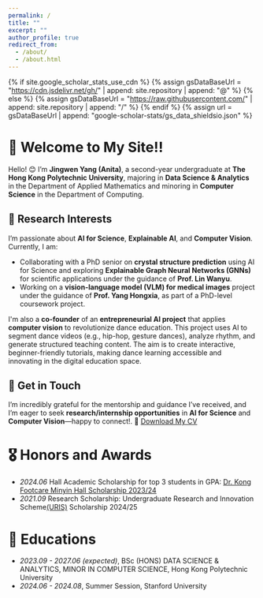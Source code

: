 ```yaml
---
permalink: /
title: ""
excerpt: ""
author_profile: true
redirect_from: 
  - /about/
  - /about.html
---
```


{% if site.google_scholar_stats_use_cdn %}
{% assign gsDataBaseUrl = "https://cdn.jsdelivr.net/gh/" | append: site.repository | append: "@" %}
{% else %}
{% assign gsDataBaseUrl = "https://raw.githubusercontent.com/" | append: site.repository | append: "/" %}
{% endif %}
{% assign url = gsDataBaseUrl | append: "google-scholar-stats/gs_data_shieldsio.json" %}

<span class='anchor' id='about-me'></span>

# 👋 Welcome to My Site!!

Hello! 😊 I’m **Jingwen Yang (Anita)**, a second-year undergraduate at **The Hong Kong Polytechnic University**, majoring in **Data Science & Analytics** in the Department of Applied Mathematics and minoring in **Computer Science** in the Department of Computing.


## 🔬 Research Interests  
I’m passionate about **AI for Science**, **Explainable AI**, and **Computer Vision**. Currently, I am:  
- Collaborating with a PhD senior on **crystal structure prediction** using AI for Science and exploring **Explainable Graph Neural Networks (GNNs)** for scientific applications under the guidance of **Prof. Lin Wanyu**.  
- Working on a **vision-language model (VLM) for medical images** project under the guidance of **Prof. Yang Hongxia**, as part of a PhD-level coursework project.  

I'm also a **co-founder** of an **entrepreneurial AI project** that applies **computer vision** to revolutionize dance education. This project uses AI to segment dance videos (e.g., hip-hop, gesture dances), analyze rhythm, and generate structured teaching content. The aim is to create interactive, beginner-friendly tutorials, making dance learning accessible and innovating in the digital education space.

## 📩 Get in Touch
I’m incredibly grateful for the mentorship and guidance I’ve received, and I’m eager to seek **research/internship opportunities** in **AI for Science** and **Computer Vision**—happy to connect!. 📄 [Download My CV](CV.pdf)


# 🎖 Honors and Awards
- *2024.06* Hall Academic Scholarship for top 3 students in GPA: [Dr. Kong Footcare Minyin Hall Scholarship 2023/24](MY_scholarship.pdf)
- *2021.09* Research Scholarship: Undergraduate Research and Innovation Scheme[(URIS)](https://www.polyu.edu.hk/gs/ug-research/uris/approved-projects/?sc_lang=en) Scholarship 2024/25

# 📖 Educations
- *2023.09 - 2027.06 (expected)*, BSc (HONS) DATA SCIENCE & ANALYTICS, MINOR IN COMPUTER SCIENCE, Hong Kong Polytechnic University
- *2024.06 - 2024.08*, Summer Session, Stanford University

<!--
# 🔥 News
- *2022.02*: &nbsp;🎉🎉 Lorem ipsum dolor sit amet, consectetur adipiscing elit. Vivamus ornare aliquet ipsum, ac tempus justo dapibus sit amet. 
- *2022.02*: &nbsp;🎉🎉 Lorem ipsum dolor sit amet, consectetur adipiscing elit. Vivamus ornare aliquet ipsum, ac tempus justo dapibus sit amet. 

# 📝 Publications 

<div class='paper-box'><div class='paper-box-image'><div><div class="badge">CVPR 2016</div><img src='images/500x300.png' alt="sym" width="100%"></div></div>
<div class='paper-box-text' markdown="1">

[Deep Residual Learning for Image Recognition](https://openaccess.thecvf.com/content_cvpr_2016/papers/He_Deep_Residual_Learning_CVPR_2016_paper.pdf)

**Kaiming He**, Xiangyu Zhang, Shaoqing Ren, Jian Sun

[**Project**](https://scholar.google.com/citations?view_op=view_citation&hl=zh-CN&user=DhtAFkwAAAAJ&citation_for_view=DhtAFkwAAAAJ:ALROH1vI_8AC) <strong><span class='show_paper_citations' data='DhtAFkwAAAAJ:ALROH1vI_8AC'></span></strong>
- Lorem ipsum dolor sit amet, consectetur adipiscing elit. Vivamus ornare aliquet ipsum, ac tempus justo dapibus sit amet. 
</div>
</div>

- [Lorem ipsum dolor sit amet, consectetur adipiscing elit. Vivamus ornare aliquet ipsum, ac tempus justo dapibus sit amet](https://github.com), A, B, C, **CVPR 2020**

# 💬 Invited Talks
- *2021.06*, Lorem ipsum dolor sit amet, consectetur adipiscing elit. Vivamus ornare aliquet ipsum, ac tempus justo dapibus sit amet. 
- *2021.03*, Lorem ipsum dolor sit amet, consectetur adipiscing elit. Vivamus ornare aliquet ipsum, ac tempus justo dapibus sit amet.  \| [\[video\]](https://github.com/)

# 💻 Internships
- *2019.05 - 2020.02*, [Lorem](https://github.com/), China.
-->

